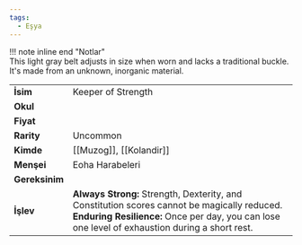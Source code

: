 ```yaml
---
tags:
  - Eşya
---  
```

  
  
!!! note inline end "Notlar"  
	This light gray belt adjusts in size when worn and lacks a traditional buckle. It's made from an unknown, inorganic material.     
  
|  |  |  
|---|---|  
| **İsim** | Keeper of Strength|  
| **Okul** | |  
| **Fiyat** | |  
| **Rarity** | Uncommon|  
| **Kimde** | [[Muzog]], [[Kolandir]]|  
| **Menşei** | Eoha Harabeleri|  
| **Gereksinim** | |  
| **İşlev** | **Always Strong:** Strength, Dexterity, and Constitution scores cannot be magically reduced.<br>**Enduring Resilience:** Once per day, you can lose one level of exhaustion during a short rest.|  
  
  
